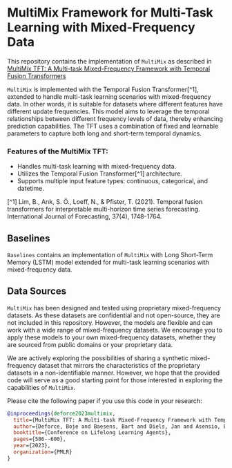 # MultiMix Framework for Multi-Task Learning with Mixed-Frequency Data

This repository contains the implementation of `MultiMix` as described in [MultiMix TFT: A Multi-task Mixed-Frequency Framework with Temporal Fusion Transformers](https://proceedings.mlr.press/v232/deforce23a.html)

`MultiMix` is implemented with the Temporal Fusion Transformer[^1], extended to handle multi-task learning scenarios with mixed-frequency data. In other words, it is suitable for datasets where different features have different update frequencies. This model aims to leverage the temporal relationships between different frequency levels of data, thereby enhancing prediction capabilities. The TFT uses a combination of fixed and learnable parameters to capture both long and short-term temporal dynamics. 

### Features of the MultiMix TFT:
- Handles multi-task learning with mixed-frequency data.
- Utilizes the Temporal Fusion Transformer[^1] architecture.
- Supports multiple input feature types: continuous, categorical, and datetime.

[^1] Lim, B., Arık, S. Ö., Loeff, N., & Pfister, T. (2021). Temporal fusion transformers for interpretable multi-horizon time series forecasting. International Journal of Forecasting, 37(4), 1748-1764.

## Baselines

`Baselines` contains an implementation of `MultiMix` with Long Short-Term Memory (LSTM) model extended for multi-task learning scenarios with mixed-frequency data.

## Data Sources

`MultiMix` has been designed and tested using proprietary mixed-frequency datasets. As these datasets are confidential and not open-source, they are not included in this repository. However, the models are flexible and can work with a wide range of mixed-frequency datasets. We encourage you to apply these models to your own mixed-frequency datasets, whether they are sourced from public domains or your proprietary data.

We are actively exploring the possibilities of sharing a synthetic mixed-frequency dataset that mirrors the characteristics of the proprietary datasets in a non-identifiable manner. However, we hope that the provided code will serve as a good starting point for those interested in exploring the capabilities of `MultiMix`.

Please cite the following paper if you use this code in your research:

```bibtex
@inproceedings{deforce2023multimix,
  title={MultiMix TFT: A Multi-task Mixed-Frequency Framework with Temporal Fusion Transformers},
  author={Deforce, Boje and Baesens, Bart and Diels, Jan and Asensio, Estefan{\'\i}a Serral},
  booktitle={Conference on Lifelong Learning Agents},
  pages={586--600},
  year={2023},
  organization={PMLR}
}
```
